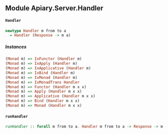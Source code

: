 ## Module Apiary.Server.Handler

#### `Handler`

``` purescript
newtype Handler m from to a
  = Handler (Response -> m a)
```

##### Instances
``` purescript
(Monad m) => IxFunctor (Handler m)
(Monad m) => IxApply (Handler m)
(Monad m) => IxApplicative (Handler m)
(Monad m) => IxBind (Handler m)
(Monad m) => IxMonad (Handler m)
(Monad m) => IxMonadTrans Handler
(Monad m) => Functor (Handler m x x)
(Monad m) => Apply (Handler m x x)
(Monad m) => Applicative (Handler m x x)
(Monad m) => Bind (Handler m x x)
(Monad m) => Monad (Handler m x x)
```

#### `runHandler`

``` purescript
runHandler :: forall m from to a. Handler m from to a -> Response -> m a
```


